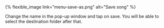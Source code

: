 ---
---

{% flexible_image link="menu-save-as.png" alt="Save song" %}

Change the name in the pop-up window and tap on save. You will be able to select the destination folder after that.
